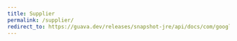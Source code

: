 ```yaml
---
title: Supplier
permalink: /supplier/
redirect_to: https://guava.dev/releases/snapshot-jre/api/docs/com/google/common/base/Supplier.html
---
```

